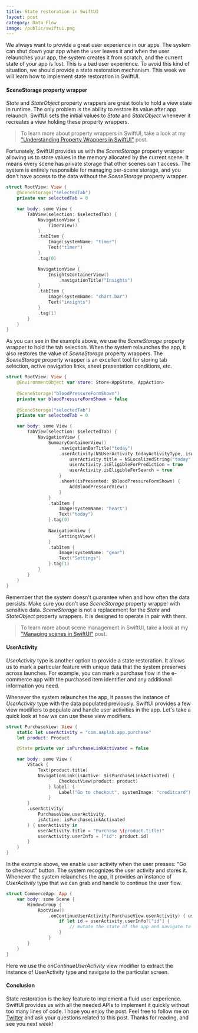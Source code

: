 ```yaml
---
title: State restoration in SwiftUI
layout: post
category: Data Flow
image: /public/swiftui.png
---
```


We always want to provide a great user experience in our apps. The system can shut down your app when the user leaves it and when the user relaunches your app, the system creates it from scratch, and the current state of your app is lost. This is a bad user experience. To avoid this kind of situation, we should provide a state restoration mechanism. This week we will learn how to implement state restoration in SwiftUI.

#### SceneStorage property wrapper
*State* and *StateObject* property wrappers are great tools to hold a view state in runtime. The only problem is the ability to restore its value after app relaunch. SwiftUI sets the initial values to *State* and *StateObject* whenever it recreates a view holding these property wrappers.

> To learn more about property wrappers in SwiftUI, take a look at my ["Understanding Property Wrappers in SwiftUI"](/2019/06/12/understanding-property-wrappers-in-swiftui/) post.

Fortunately, SwiftUI provides us with the *SceneStorage* property wrapper allowing us to store values in the memory allocated by the current scene. It means every scene has private storage that other scenes can't access. The system is entirely responsible for managing per-scene storage, and you don't have access to the data without the *SceneStorage* property wrapper.

```swift
struct RootView: View {
    @SceneStorage("selectedTab")
    private var selectedTab = 0

    var body: some View {
        TabView(selection: $selectedTab) {
            NavigationView {
                TimerView()
            }
            .tabItem {
                Image(systemName: "timer")
                Text("timer")
            }
            .tag(0)

            NavigationView {
                InsightsContainerView()
                    .navigationTitle("Insights")
            }
            .tabItem {
                Image(systemName: "chart.bar")
                Text("insights")
            }
            .tag(1)
        }
    }
}
```

As you can see in the example above, we use the *SceneStorage* property wrapper to hold the tab selection. When the system relaunches the app, it also restores the value of *SceneStorage* property wrappers. The *SceneStorage* property wrapper is an excellent tool for storing tab selection, active navigation links, sheet presentation conditions, etc.

```swift
struct RootView: View {
    @EnvironmentObject var store: Store<AppState, AppAction>
    
    @SceneStorage("bloodPressureFormShown")
    private var bloodPressureFormShown = false
    
    @SceneStorage("selectedTab")
    private var selectedTab = 0

    var body: some View {
        TabView(selection: $selectedTab) {
            NavigationView {
                SummaryContainerView()
                    .navigationBarTitle("today")
                    .userActivity(NSUserActivity.todayActivityType, isActive: selectedTab == 0) { userActivity in
                        userActivity.title = NSLocalizedString("today", comment: "")
                        userActivity.isEligibleForPrediction = true
                        userActivity.isEligibleForSearch = true
                    }
                    .sheet(isPresented: $bloodPressureFormShown) {
                        AddBloodPressureView()
                    }
                }
                .tabItem {
                    Image(systemName: "heart")
                    Text("today")
                }.tag(0)
                
                NavigationView {
                    SettingsView()
                }
                .tabItem {
                    Image(systemName: "gear")
                    Text("Settings")
                }.tag(1)
            }
        }
    }
}
```

Remember that the system doesn't guarantee when and how often the data persists. Make sure you don't use *SceneStorage* property wrapper with sensitive data. *SceneStorage* is not a replacement for the *State* and *StateObject* property wrappers. It is designed to operate in pair with them.

> To learn more about scene management in SwiftUI, take a look at my ["Managing scenes in SwiftUI"](/2020/08/26/managing-scenes-in-swiftui/) post. 

#### UserActivity
*UserActivity* type is another option to provide a state restoration. It allows us to mark a particular feature with unique data that the system preserves across launches. For example, you can mark a purchase flow in the e-commerce app with the purchased item identifier and any additional information you need.

Whenever the system relaunches the app, it passes the instance of *UserActivity* type with the data populated previously. SwiftUI provides a few view modifiers to populate and handle user activities in the app. Let's take a quick look at how we can use these view modifiers.

```swift
struct PurchaseView: View {
    static let userActivity = "com.aaplab.app.purchase"
    let product: Product

    @State private var isPurchaseLinkActivated = false

    var body: some View {
        VStack {
            Text(product.title)
            NavigationLink(isActive: $isPurchaseLinkActivated) {
                    CheckoutView(product: product)
                } label: {
                    Label("Go to checkout", systemImage: "creditcard")
                }
        }
        .userActivity(
            PurchaseView.userActivity,
            isActive: isPurchaseLinkActivated
        ) { userActivity in
            userActivity.title = "Purchase \(product.title)"
            userActivity.userInfo = ["id": product.id]
        }
    }
}
```

In the example above, we enable user activity when the user presses: "Go to checkout" button. The system recognizes the user activity and stores it. Whenever the system relaunches the app, it provides an instance of *UserActivity* type that we can grab and handle to continue the user flow.

```swift
struct CommerceApp: App {
    var body: some Scene {
        WindowGroup {
            RootView()
                .onContinueUserActivity(PurchaseView.userActivity) { userActivity in
                    if let id = userActivity.userInfo?["id"] {
                        // mutate the state of the app and navigate to the purchase view
                    }
                }
        }
    }
}
```

Here we use the *onContinueUserActivity* view modifier to extract the instance of UserActivity type and navigate to the particular screen.

#### Conclusion
State restoration is the key feature to implement a fluid user experience. SwiftUI provides us with all the needed APIs to implement it quickly without too many lines of code. I hope you enjoy the post. Feel free to follow me on [Twitter](https://twitter.com/mecid) and ask your questions related to this post. Thanks for reading, and see you next week!

